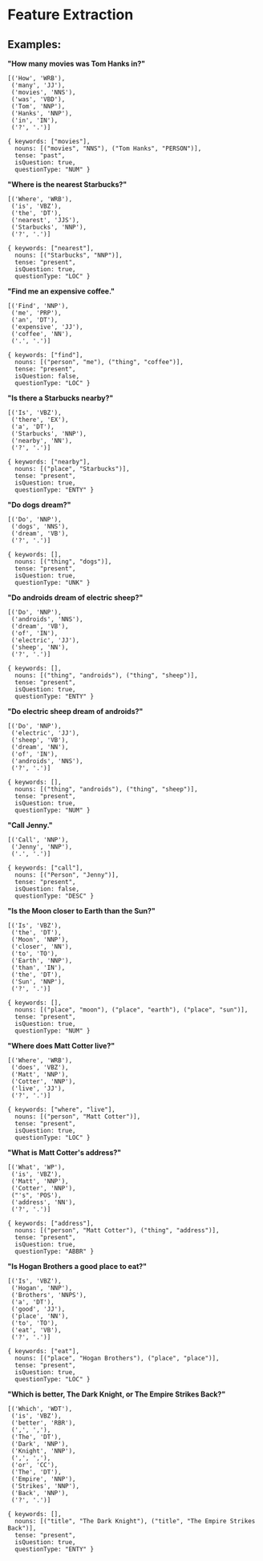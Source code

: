 Feature Extraction
==================

Examples:
---------

**"How many movies was Tom Hanks in?"**

    [('How', 'WRB'),
     ('many', 'JJ'),
     ('movies', 'NNS'),
     ('was', 'VBD'),
     ('Tom', 'NNP'),
     ('Hanks', 'NNP'),
     ('in', 'IN'),
     ('?', '.')]
    
    { keywords: ["movies"],
      nouns: [("movies", "NNS"), ("Tom Hanks", "PERSON")],
      tense: "past",
      isQuestion: true,
      questionType: "NUM" }

**"Where is the nearest Starbucks?"**

    [('Where', 'WRB'),
     ('is', 'VBZ'),
     ('the', 'DT'),
     ('nearest', 'JJS'),
     ('Starbucks', 'NNP'),
     ('?', '.')]    
    
    { keywords: ["nearest"],
      nouns: [("Starbucks", "NNP")],
      tense: "present",
      isQuestion: true,
      questionType: "LOC" }

**"Find me an expensive coffee."**

    [('Find', 'NNP'),
     ('me', 'PRP'),
     ('an', 'DT'),
     ('expensive', 'JJ'),
     ('coffee', 'NN'),
     ('.', '.')]
    
    { keywords: ["find"],
      nouns: [("person", "me"), ("thing", "coffee")],
      tense: "present",
      isQuestion: false,
      questionType: "LOC" }

**"Is there a Starbucks nearby?"**

    [('Is', 'VBZ'),
     ('there', 'EX'),
     ('a', 'DT'),
     ('Starbucks', 'NNP'),
     ('nearby', 'NN'),
     ('?', '.')]
    
    { keywords: ["nearby"],
      nouns: [("place", "Starbucks")],
      tense: "present",
      isQuestion: true,
      questionType: "ENTY" }

**"Do dogs dream?"**

    [('Do', 'NNP'),
     ('dogs', 'NNS'),
     ('dream', 'VB'),
     ('?', '.')]
    
    { keywords: [],
      nouns: [("thing", "dogs")],
      tense: "present",
      isQuestion: true,
      questionType: "UNK" }

**"Do androids dream of electric sheep?"**

    [('Do', 'NNP'),
     ('androids', 'NNS'),
     ('dream', 'VB'),
     ('of', 'IN'),
     ('electric', 'JJ'),
     ('sheep', 'NN'),
     ('?', '.')]
    
    { keywords: [],
      nouns: [("thing", "androids"), ("thing", "sheep")],
      tense: "present",
      isQuestion: true,
      questionType: "ENTY" }

**"Do electric sheep dream of androids?"**

    [('Do', 'NNP'),
     ('electric', 'JJ'),
     ('sheep', 'VB'),
     ('dream', 'NN'),
     ('of', 'IN'),
     ('androids', 'NNS'),
     ('?', '.')]
    
    { keywords: [],
      nouns: [("thing", "androids"), ("thing", "sheep")],
      tense: "present",
      isQuestion: true,
      questionType: "NUM" }

**"Call Jenny."**

    [('Call', 'NNP'),
     ('Jenny', 'NNP'),
     ('.', '.')]
    
    { keywords: ["call"],
      nouns: [("Person", "Jenny")],
      tense: "present",
      isQuestion: false,
      questionType: "DESC" }

**"Is the Moon closer to Earth than the Sun?"**

    [('Is', 'VBZ'),
     ('the', 'DT'),
     ('Moon', 'NNP'),
     ('closer', 'NN'),
     ('to', 'TO'),
     ('Earth', 'NNP'),
     ('than', 'IN'),
     ('the', 'DT'),
     ('Sun', 'NNP'),
     ('?', '.')]
    
    { keywords: [],
      nouns: [("place", "moon"), ("place", "earth"), ("place", "sun")],
      tense: "present",
      isQuestion: true,
      questionType: "NUM" }

**"Where does Matt Cotter live?"**

    [('Where', 'WRB'),
     ('does', 'VBZ'),
     ('Matt', 'NNP'),
     ('Cotter', 'NNP'),
     ('live', 'JJ'),
     ('?', '.')]
    
    { keywords: ["where", "live"],
      nouns: [("person", "Matt Cotter")],
      tense: "present",
      isQuestion: true,
      questionType: "LOC" }

**"What is Matt Cotter's address?"**

    [('What', 'WP'),
     ('is', 'VBZ'),
     ('Matt', 'NNP'),
     ('Cotter', 'NNP'),
     ("'s", 'POS'),
     ('address', 'NN'),
     ('?', '.')]
    
    { keywords: ["address"],
      nouns: [("person", "Matt Cotter"), ("thing", "address")],
      tense: "present",
      isQuestion: true,
      questionType: "ABBR" }

**"Is Hogan Brothers a good place to eat?"**

    [('Is', 'VBZ'),
     ('Hogan', 'NNP'),
     ('Brothers', 'NNPS'),
     ('a', 'DT'),
     ('good', 'JJ'),
     ('place', 'NN'),
     ('to', 'TO'),
     ('eat', 'VB'),
     ('?', '.')]
    
    { keywords: ["eat"],
      nouns: [("place", "Hogan Brothers"), ("place", "place")],
      tense: "present",
      isQuestion: true,
      questionType: "LOC" }

**"Which is better, The Dark Knight, or The Empire Strikes Back?"**

    [('Which', 'WDT'),
     ('is', 'VBZ'),
     ('better', 'RBR'),
     (',', ','),
     ('The', 'DT'),
     ('Dark', 'NNP'),
     ('Knight', 'NNP'),
     (',', ','),
     ('or', 'CC'),
     ('The', 'DT'),
     ('Empire', 'NNP'),
     ('Strikes', 'NNP'),
     ('Back', 'NNP'),
     ('?', '.')]
    
    { keywords: [],
      nouns: [("title", "The Dark Knight"), ("title", "The Empire Strikes Back")],
      tense: "present",
      isQuestion: true,
      questionType: "ENTY" }
